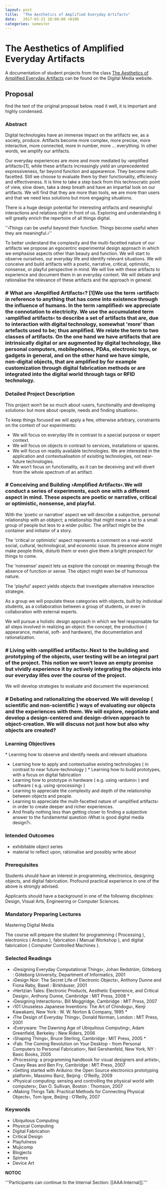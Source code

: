 ```yaml
---
layout: post
title:  "The Aesthetics of Amplified Everyday Artifacts"
date:   2017-03-21 10:00:00 +0100
categories: semester
---
```


# The Aesthetics of Amplified Everyday Artifacts

A documentation of student projects from the class [The Aesthetics of Amplified Everyday Artifacts](http://digitalmedia-bremen.de/en/project/the-aesthetics-of-amplified-everyday-artifacts/) can be found on the Digital Media website.

## Proposal
find the text of the original proposal below. read it well, it is important and highly condensed.

### Abstract
Digital technologies have an immense impact on the artifacts we, as a society, produce. Artifacts become more complex, more precise, more interactive, more connected, more in number, more … everything. In other words, we amplify our artifacts. 

Our everyday experiences are more and more mediated by ›amplified artifacts‹[1], while these artifacts increasingly yield an unprecedented expressiveness, far beyond function and appearence. They become multi-facetted. Still we choose to evaluate them by their functionality, efficiency and effectiveness. It is time to take a step back from this technocratic point of view, slow down, take a deep breath and have an impartial look on our artifacts. We will find that they are more than tools, we are more than users and that we need less solutions but more engaging situations.

There is a huge design potential for interesting artifacts and meaningful interactions and relations right in front of us. Exploring and understanding it will greatly enrich the repertoire of all things digital.

''›Things can be useful beyond their function. Things become useful when they are meaningful.‹''

To better understand the complexity and the multi-facetted nature of our artifacts we propose an egocentric experimental design approach in which we emphasise aspects other than beauty and function. We will start to observe ourselves, our everyday life and identify relevant situations. We will conceive and build artifacts with a poetic, narrative, critical, optimistic, nonsense, or playful perspective in mind. We will live with these artifacts to experience and document them in an everyday context. We will debate and rationalise the relevance of these artifacts and the approach in general.

### # What are ›Amplified Artifacts‹? [1]We use the term ›artifact‹ in reference to anything that has come into existence through the influence of humans. In the term ›amplified‹ we appreciate the connotation to electricity. We use the accumulated term ›amplified artifacts‹ to describe a set of artifacts that are, due to interaction with digital technology, somewhat 'more' than artefacts used to be; thus amplified. We relate the term to two classes of artifacts. On the one hand we have artifacts that are intrinsically digital or are augmented by digital technology, like personal computers, mobilephones, PDAs, electronic toys, or gadgets in general, and on the other hand we have simple, non-digital objects, that are amplified by for example customization through digital fabrication methods or are integrated into the digital world through tags or RFID technology.


### Detailed Project Description
This project won‘t be so much about ›users, functionality and developing solutions‹ but more about ›people, needs and finding situations‹.

To keep things focused we will apply a few, otherwise arbitrary, constraints on the context of our experiments:

* We will focus on everyday life in contrast to a special purpose or expert context.
* We will focus on objects in contrast to services, installations or spaces.
* We will focus on readily available technologies. We are interested in the application and contextualisation of exisiting technologies, not near-future technologies. 
* We won‘t focus on functionality, as it can be deceiving and will divert from the whole spectrum of an artifact.

### # Conceiving and Building ›Amplified Artifacts‹.We will conduct a series of experiments, each one with a different aspect in mind. These aspects are poetic or narrative, critical or optimistic, nonsense, and playful.

With the 'poetic or narrative' aspect we will describe a subjective, personal relationship with an obbject; a relationship that might mean a lot to a small group of people but less to a wider pulbic. The artifact might be the container and initiator of a story.

The 'critical or optimistic' aspect represents a comment on a real-world social, cultural, technological, and economic issue. Its presence alone might make people think, disturb them or even give them a bright prospect for things to come.

The 'nonsense' aspect lets us explore the concept on meaning through the absence of function or sense. The object might even be of humorous nature.

The 'playful' aspect yields objects that investigate alternative interaction strategie.

As a group we will populate these categories with objects, built by individual students, as a collaboration between a group of students, or even in collaboration with external experts.

We will pursue a holistic design approach in which we feel responsable for all steps involved in realizing an object: the concept, the production ( appearance, material, soft- and hardware), the documentation and rationalization.

### # Living with ›amplified artifacts‹.Next to the building and prototyping of the objects, user testing will be an integral part of the project. This notion we won‘t leave an empty promise but vividly experience it by actively integrating the objects into our everyday lifes over the course of the project. 

We will develop strategies to evaluate and document the experienced.

### # Debating and rationalizing the observed.We will develop ( scientific and non-scientific ) ways of evaluating our objects and the experiences with them. We will explore, negotiate and develop a design-centered and design-driven approach to object-creation. We will discuss not just how but also why objects are created?


### Learning Objectives
* Learning how to observe and identify needs and relevant situations
* Learning how to apply and contextualise existing technologies ( in contrast to near future-technology )
* Learning how to build prototypes, with a focus on digital fabrication
* Learning how to prototype in hardware ( e.g. using ›arduino‹ ) and software ( e.g. using ›processing‹ )
* Learning to appreciate the complexity and depth of the relationship between objects and people.
* Learning to appreciate the mulit-facetted nature of ›amplified artifacts‹ in order to create deeper and richer experiences.
* And finally nothing less than getting closer to finding a subjective answer to the fundamental question ›What is good digital media design?‹.


### Intended Outcomes
* exhibitable object series
* material to reflect upon, rationalise and possibly write about



### Prerequisites
Students should have an interest in programming, electronics, designing objects, and digital fabrication. Profound practical experience in one of the above is strongly advised.

Applicants should have a background in one of the following disciplines: Design, Visual Arts, Engineering or Computer Sciences.


### Mandatory Preparing Lectures
Mastering Digital Media

The course will prepare the student for programming ( Processing ), electronics ( Arduino ), fabrication ( Manual Workshop ), and digital fabrication ( Computer Controlled Machines ).

### Selected Readings
* ›Designing Everyday Computational Things‹, Johan Redström, Göteborg : Göteborg University, Department of Informatics, 2001 
* ›Design Noir: The Secret Life of Electronic Objects‹, Anthony Dunne and Fiona Raby, Basel : Birkhäuser, 2001
* ›Hertzian Tales: Electronic Products, Aesthetic Experience, and Critical Design‹, Anthony Dunne, Cambridge : MIT Press, 2008 *
* ›Designing Interactions‹, Bill Moggridge, Cambridge : MIT Press, 2007
* ›101 Unuseless Japanese Inventions: The Art of Chindogu‹, Kenji Kawakami, New York : W. W. Norton & Company, 1995 *
* ›The Design of Everyday Things‹, Donald Norman, London : MIT Press, 2001
* ›Everyware: The Dawning Age of Ubiquitous Computing‹, Adam Greenfield, Berkeley : New Riders, 2006
* ›Shaping Things‹, Bruce Sterling, Cambridge : MIT Press, 2005 *
* ›Fab: The Coming Revolution on Your Desktop - from Personal Computers to Personal Fabrication‹, Neil Gershenfeld, New York, NY : Basic Books, 2005
* ›Processing: a programming handbook for visual designers and artists‹, Casey Reas and Ben Fry, Cambridge : MIT Press, 2007
* ›Getting started with Arduino: the Open Source electronics prototyping platform‹, Massimo Banz, Beijing : O‘Reilly, 2009
* ›Physical computing: sensing and controlling the physical world with computers‹, Dan O. Sullivan, Boston : Thomson, 2007
* ›Making Things Talk: Practical Methods for Connecting Physical Objects‹, Tom Igoe, Beijing : O‘Reilly, 2007


### Keywords
* Ubiquitous Computing
* Physical Computing
* Digital Fabrication
* Critical Design
* Playfulness
* Mujicomp
* Blogjects
* Spimes
* Device Art


__NOTOC__

'''Participants can continue to the Internal Section: [[AAA:Internal]].'''


